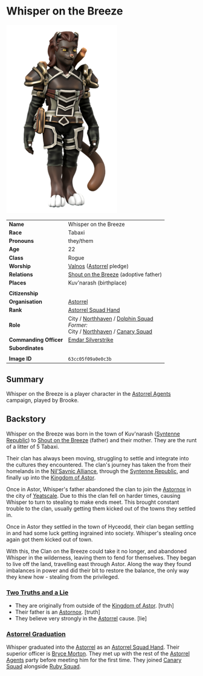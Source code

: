 # Whisper on the Breeze

<img src="https://raw.githubusercontent.com/jesskelsall/astarus-images/main/people/portraits/63cc05f09a0e0c3b.png" height="500" />

|||
| --- | --- |
| **Name** | Whisper on the Breeze | character.3
| **Race** | Tabaxi |
| **Pronouns** | they/them |
| **Age** | 22 |
| **Class** | Rogue |
| **Worship** | [Valnos](../gods/deities/valnos.md) ([Astorrel](../organisations/astorrel/astorrel.md) pledge) |
| **Relations** | [Shout on the Breeze](shout-on-the-breeze.md) (adoptive father) |
| **Places** | Kuv'narash (birthplace) |
|||
| **Citizenship** | |
| **Organisation** | [Astorrel](../organisations/astorrel/astorrel.md) |
| **Rank** | [Astorrel Squad Hand](../organisations/astorrel/ranks/astorrel-squad-hand.md) |
| **Role** | City / [Northhaven](../places/cities/northhaven.md) / [Dolphin Squad](../organisations/astorrel/squads/dolphin-squad.md)<br />*Former:*<br />City / [Northhaven](../places/cities/northhaven.md) / [Canary Squad](../organisations/astorrel/squads/canary-squad.md) |
| **Commanding Officer** | [Emdar Silverstrike](emdar-silverstrike.md) |
| **Subordinates** | |
|||
| **Image ID** | `63cc05f09a0e0c3b` |

## Summary

Whisper on the Breeze is a player character in the [Astorrel Agents](../campaigns/astorrel-agents/astorrel-agents.md) campaign, played by Brooke.

## Backstory

Whisper on the Breeze was born in the town of Kuv'narash ([Syntenne Republic](../civilisations/syntenne-republic/syntenne-republic.md)) to [Shout on the Breeze](shout-on-the-breeze.md) (father) and their mother. They are the runt of a litter of 5 Tabaxi.

Their clan has always been moving, struggling to settle and integrate into the cultures they encountered. The clan's journey has taken the from their homelands in the [Nil'Savnic Alliance](../civilisations/nilsavnic-alliance/nilsavnic-alliance.md), through the [Syntenne Republic](../civilisations/syntenne-republic/syntenne-republic.md), and finally up into the [Kingdom of Astor](../civilisations/kingdom-of-astor/kingdom-of-astor.md).

Once in Astor, Whisper's father abandoned the clan to join the [Astornox](../organisations/astornox/astornox.md) in the city of [Yeatscale](../places/cities/yeatscale.md). Due to this the clan fell on harder times, causing Whisper to turn to stealing to make ends meet. This brought constant trouble to the clan, usually getting them kicked out of the towns they settled in.

Once in Astor they settled in the town of Hyceodd, their clan began settling in and had some luck getting ingrained into society. Whisper's stealing once again got them kicked out of town.

With this, the Clan on the Breeze could take it no longer, and abandoned Whisper in the wilderness, leaving them to fend for themselves. They began to live off the land, travelling east through Astor. Along the way they found imbalances in power and did their bit to restore the balance, the only way they knew how - stealing from the privileged.

### [Two Truths and a Lie](../campaigns/astorrel-agents/two-truths-and-a-lie.md)

- They are originally from outside of the [Kingdom of Astor](../civilisations/kingdom-of-astor/kingdom-of-astor.md). [truth]
- Their father is an [Astornox](../organisations/astornox/astornox.md). [truth]
- They believe very strongly in the [Astorrel](../organisations/astorrel/astorrel.md) cause. [lie]

### [Astorrel Graduation](../storylines/astorrel-graduation.md)

Whisper graduated into the [Astorrel](../organisations/astorrel/astorrel.md) as an [Astorrel Squad Hand](../organisations/astorrel/ranks/astorrel-squad-hand.md). Their superior officer is [Bryce Morton](bryce-morton.md). They met up with the rest of the [Astorrel Agents](../campaigns/astorrel-agents/astorrel-agents.md) party before meeting him for the first time. They joined [Canary Squad](../organisations/astorrel/squads/canary-squad.md) alongside [Ruby Squad](../organisations/astorrel/squads/ruby-squad.md).
